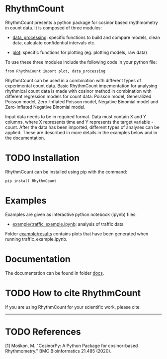 # RhythmCount
RhythmCount presents a python package for cosinor based rhythmometry in count data. It is composed of three modules:

* [data_processing](data_processing.py): specific functions to build and compare models, clean data, calculate confidential intervals etc.

* [plot](plot.py): specific functions for plotting (eg. plotting models, raw data)

To use these three modules include the following code in your python file:

`from RhythmCount import plot, data_processing` 

RhythmCount can be used in a combination with different types of experimental count data. Basic RhythmCount impementation for analysing rhythmical count data is made with cosinor method in combination 
with different regression models for count data: Poisson model, Generalized Poisson model, Zero-Inflated Poisson model, Negative Binomial model and Zero-Inflated Negative Binomial model.<br/>

Input data needs to be in required format. Data must contain X and Y columns, where X represents time and Y represents the target variable - count.
After the data has been imported, different types of analyses can be applied. These are described in more details in the examples below and in the documentation.

#  TODO Installation
RhythmCount can be installed using pip with the command:

`pip install RhythmCount`

# Examples
Examples are given as interactive python notebook (ipynb) files:

* [example/traffic_example.ipynb](example/traffic_example.ipynb): analysis of traffic data

Folder [example/results](example/results) contains plots that have been generated when running traffic_example.ipynb.

# Documentation
The documentation can be found in folder [docs](docs/README.md).

# TODO How to cite RhythmCount
If you are using RhythmCount for your scientific work, please cite:


--------------------
# TODO References

[1] Moškon, M. "CosinorPy: A Python Package for cosinor-based Rhythmometry." BMC Bioinformatics 21.485 (2020).
